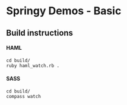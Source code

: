 Springy Demos - Basic
=====================

## Build instructions

#### HAML
```
cd build/
ruby haml_watch.rb .
```

#### SASS
```
cd build/
compass watch
```
